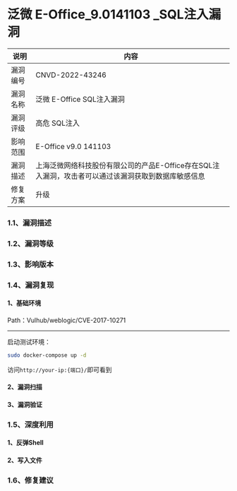 # 泛微 E-Office_9.0141103 _SQL注入漏洞

| 说明     | 内容                                                         |
| -------- | ------------------------------------------------------------ |
| 漏洞编号 | CNVD-2022-43246                                              |
| 漏洞名称 | 泛微 E-Office SQL注入漏洞                                    |
| 漏洞评级 | 高危 SQL注入                                                 |
| 影响范围 | E-Office v9.0 141103                                         |
| 漏洞描述 | 上海泛微网络科技股份有限公司的产品E-Office存在SQL注入漏洞，攻击者可以通过该漏洞获取到数据库敏感信息 |
| 修复方案 | 升级                                                         |



### 1.1、漏洞描述

### 1.2、漏洞等级

### 1.3、影响版本

### 1.4、漏洞复现

#### 1、基础环境

Path：Vulhub/weblogic/CVE-2017-10271

---

启动测试环境：

```bash
sudo docker-compose up -d
```

访问`http://your-ip:{端口}/`即可看到



#### 2、漏洞扫描

#### 3、漏洞验证

### 1.5、深度利用

#### 1、反弹Shell

#### 2、写入文件

### 1.6、修复建议